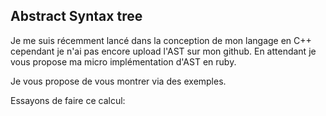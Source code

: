 ## Abstract Syntax tree

Je me suis récemment lancé dans la conception de mon langage en C++ cependant je n'ai pas encore upload l'AST sur mon github. En attendant je vous propose ma micro implémentation d'AST en ruby.

Je vous propose de vous montrer via des exemples.

Essayons de faire ce calcul:

